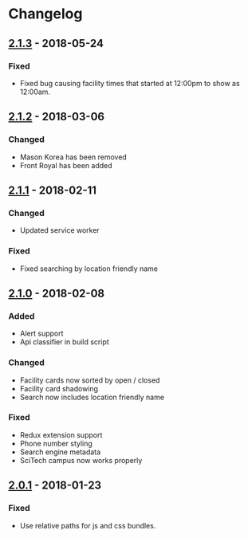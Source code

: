# Changelog

## [2.1.3] - 2018-05-24

### Fixed

- Fixed bug causing facility times that started at 12:00pm to show as 12:00am.

## [2.1.2] - 2018-03-06

### Changed

- Mason Korea has been removed
- Front Royal has been added

## [2.1.1] - 2018-02-11

### Changed

- Updated service worker

### Fixed

- Fixed searching by location friendly name

## [2.1.0] - 2018-02-08

### Added

- Alert support
- Api classifier in build script


### Changed

- Facility cards now sorted by open / closed
- Facility card shadowing
- Search now includes location friendly name


### Fixed

- Redux extension support
- Phone number styling
- Search engine metadata
- SciTech campus now works properly


## [2.0.1] - 2018-01-23

### Fixed

- Use relative paths for js and css bundles.


[2.0.1]: https://git.gmu.edu/srct/whats-open-web/compare/v2.0...v2.0.1
[2.1.0]: https://git.gmu.edu/srct/whats-open-web/compare/v2.0.1...v2.1-Midnight-Cherry
[2.1.1]: https://git.gmu.edu/srct/whats-open-web/compare/v2.1-Midnight-Cherry...v2.1.1
[2.1.2]: https://git.gmu.edu/srct/whats-open-web/compare/v2.1.1...v2.1.2
[2.1.3]: https://git.gmu.edu/srct/whats-open-web/compare/v2.1.2...v2.1.3